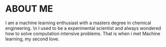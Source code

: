 
# ABOUT ME

I am a machine learning enthusiast with a masters degree in chemical engineering. \n I used to be a experimental scientist and always wondered how to solve computation intensive problems. That is when i met Machine learning, my second love. 
